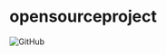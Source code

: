 # opensourceproject


![GitHub](https://img.shields.io/github/license/brianreville/opensourceproject?style=plastic)

